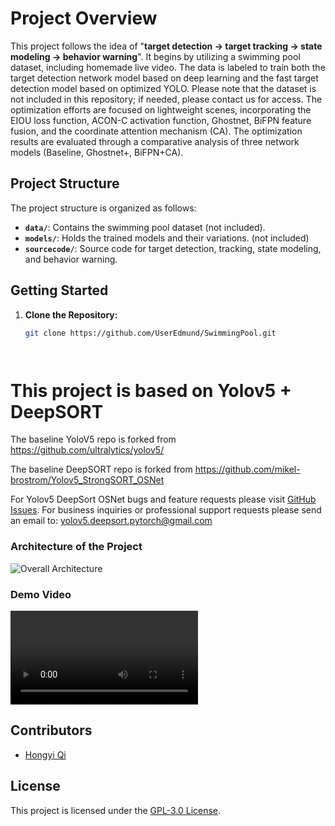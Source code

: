# Project Overview

This project follows the idea of "**target detection → target tracking → state modeling → behavior warning**". It begins by utilizing a swimming pool dataset, including homemade live video. The data is labeled to train both the target detection network model based on deep learning and the fast target detection model based on optimized YOLO. Please note that the dataset is not included in this repository; if needed, please contact us for access. The optimization efforts are focused on lightweight scenes, incorporating the EIOU loss function, ACON-C activation function, Ghostnet, BiFPN feature fusion, and the coordinate attention mechanism (CA). The optimization results are evaluated through a comparative analysis of three network models (Baseline, Ghostnet+, BiFPN+CA).

## Project Structure

The project structure is organized as follows:

- **`data/`**: Contains the swimming pool dataset (not included).
- **`models/`**: Holds the trained models and their variations. (not included)
- **`sourcecode/`**: Source code for target detection, tracking, state modeling, and behavior warning.


## Getting Started

1. **Clone the Repository:**
   ```bash
   git clone https://github.com/UserEdmund/SwimmingPool.git




# This project is based on Yolov5 + DeepSORT 

The baseline YoloV5 repo is forked from  https://github.com/ultralytics/yolov5/

The baseline DeepSORT repo is forked from  https://github.com/mikel-brostrom/Yolov5_StrongSORT_OSNet

For Yolov5 DeepSort OSNet bugs and feature requests please visit [GitHub Issues](https://github.com/mikel-brostrom/Yolov5_StrongSORT_OSNet/issues). For business inquiries or professional support requests please send an email to: yolov5.deepsort.pytorch@gmail.com

### Architecture of the Project

![Overall Architecture](architecture.png)

### Demo Video

![Demo Video](Demo.mp4) 


## Contributors

- [Hongyi Qi](https://github.com/UserEdmund)


## License

This project is licensed under the [GPL-3.0 License](LICENSE).



